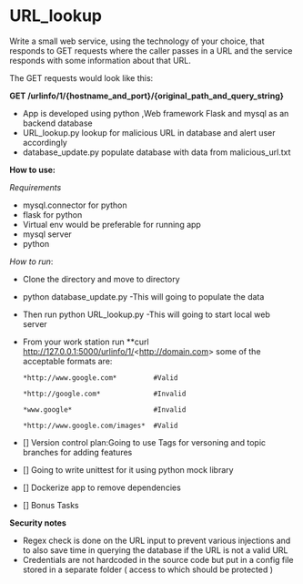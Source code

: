 # URL_lookup

Write a small web service, using the technology of your choice, that responds to GET requests where the caller passes in a URL and the service responds with some information about that URL. 
 
The GET requests would look like this:
 
**GET /urlinfo/1/{hostname_and_port}/{original_path_and_query_string}**

- App is developed using python ,Web framework Flask and mysql  as an backend database
- URL_lookup.py  lookup for malicious URL in database and alert user accordingly
- database_update.py populate database with data from malicious_url.txt

**How to use:** 
   
  *Requirements*
   - mysql.connector for python
   - flask for python
   - Virtual env would be preferable for running app
   - mysql server
   - python

  
   *How to run*:
   - Clone the directory and move to directory
   - python database_update.py -This will going to populate the data
   - Then run python URL_lookup.py -This will going to start local web server
   - From your work station run **curl  http://127.0.0.1:5000/urlinfo/1/<<http://domain.com>>
      some of the acceptable formats are:
      
         *http://www.google.com*         #Valid
         
         *http://google.com*             #Invalid
          
         *www.google*                    #Invalid 
         
         *http://www.google.com/images*  #Valid
    
   - [] Version control plan:Going to use Tags for versoning and topic branches for adding features
   - [] Going to write unittest for it using python mock library
   - [] Dockerize  app to remove dependencies 
   - [] Bonus Tasks    

**Security notes**
  -  Regex check is done on the URL input to prevent various injections and to also save time in querying the database if the URL is not a valid URL
  - Credentials are not hardcoded in the source code but put in a config file stored in a separate folder ( access to which should be protected )
   
 



